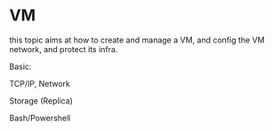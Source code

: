 # VM

this topic aims at how to create and manage a VM, and config the VM network, and protect its infra.

Basic:

TCP/IP, Network

Storage (Replica)

Bash/Powershell
